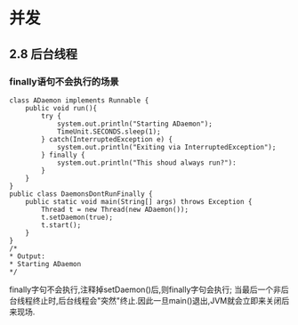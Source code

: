 # 并发
## 2.8 后台线程
### finally语句不会执行的场景
	class ADaemon implements Runnable {
		public void run(){
			try {
				system.out.println("Starting ADaemon");
				TimeUnit.SECONDS.sleep(1);
			} catch(InterruptedException e) {
				system.out.println("Exiting via InterruptedException");
			} finally {
				system.out.println("This shoud always run?"):
			}
		}
	}
	public class DaemonsDontRunFinally {
		public static void main(String[] args) throws Exception {
			Thread t = new Thread(new ADaemon());
			t.setDaemon(true);
			t.start();
		}
	}
	/*
	* Output:
	* Starting ADaemon
	*/
	
finally字句不会执行,注释掉setDaemon()后,则finally字句会执行;
	当最后一个非后台线程终止时,后台线程会"突然"终止.因此一旦main()退出,JVM就会立即来关闭后来现场.

